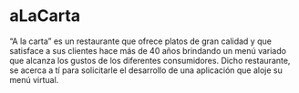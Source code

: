 # aLaCarta
“A la carta” es un restaurante que ofrece platos de gran calidad y que satisface a sus clientes hace más de 40 años brindando un menú variado que alcanza los gustos de los diferentes consumidores. Dicho restaurante, se acerca a tí para solicitarle el desarrollo de una aplicación que aloje su menú virtual.
